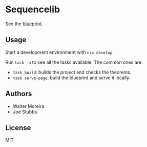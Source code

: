 # Sequencelib

See the [blueprint](https://provables.github.io/sequencelib).

## Usage

Start a development environment with `nix develop`.

Run `task -a` to see all the tasks available. The common ones are:

* `task build`: builds the project and checks the theorems.
* `task serve-page`: build the blueprint and serve it locally.

## Authors

* Walter Moreira
* Joe Stubbs

## License

MIT
